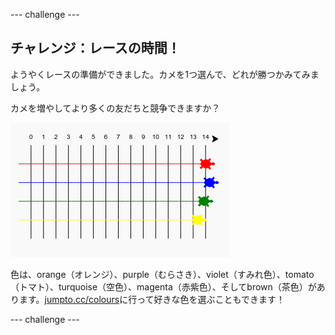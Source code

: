 --- challenge ---

## チャレンジ：レースの時間！

ようやくレースの準備ができました。カメを1つ選んで、どれが勝つかみてみましょう。

カメを増やしてより多くの友だちと競争できますか？

![スクリーンショット](images/race-more.png)

色は、orange（オレンジ）、purple（むらさき）、violet（すみれ色）、tomato（トマト）、turquoise（空色）、magenta（赤紫色）、そしてbrown（茶色）があります。[jumpto.cc/colours](http://jumpto.cc/colours)に行って好きな色を選ぶこともできます！

--- challenge ---